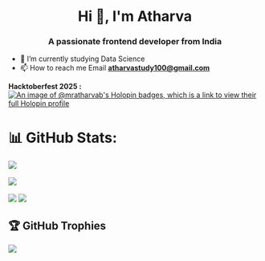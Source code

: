 <h1 align="center">Hi 👋, I'm Atharva </h1>
<h3 align="center">A passionate frontend developer from India</h3>

- 🔭 I’m currently studying Data Science
- 📫 How to reach me Email **atharvastudy100@gmail.com**
  
<p align="left">
</p>

**Hacktoberfest 2025 :**
[![An image of @mratharvab's Holopin badges, which is a link to view their full Holopin profile](https://holopin.me/mratharvab)](https://holopin.io/@mratharvab)

# 📊 GitHub Stats:
![](https://github-readme-stats.vercel.app/api?username=MrAtharvaB&theme=highcontrast&hide_border=false&include_all_commits=false&count_private=false)<br/><br/>
![](https://nirzak-streak-stats.vercel.app/?user=MrAtharvaB&theme=highcontrast&hide_border=false)<br/><br/>
![](https://github-readme-stats.vercel.app/api/top-langs/?username=MrAtharvaB&theme=highcontrast&hide_border=false&include_all_commits=false&count_private=false&layout=compact)
[![](https://visitcount.itsvg.in/api?id=MrAtharvaB&icon=0&color=0)](https://visitcount.itsvg.in)
## 🏆 GitHub Trophies
![](https://github-profile-trophy.vercel.app/?username=MrAtharvaB&theme=radical&no-frame=false&no-bg=false&margin-w=4)

